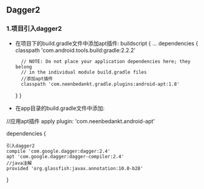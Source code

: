 ## Dagger2

### 1.项目引入dagger2

* 在项目下的build.gradle文件中添加apt插件:
buildscript {
    ...
    dependencies {
        classpath 'com.android.tools.build:gradle:2.2.2'

        // NOTE: Do not place your application dependencies here; they belong
        // in the individual module build.gradle files
        //添加apt插件
        classpath 'com.neenbedankt.gradle.plugins:android-apt:1.8'
    }
}

* 在app目录的build.gradle文件中添加:

//应用apt插件
apply plugin: 'com.neenbedankt.android-apt'

dependencies {

    引入dagger2
    compile 'com.google.dagger:dagger:2.4'
    apt 'com.google.dagger:dagger-compiler:2.4'
    //java注解
    provided 'org.glassfish:javax.annotation:10.0-b28'
}

